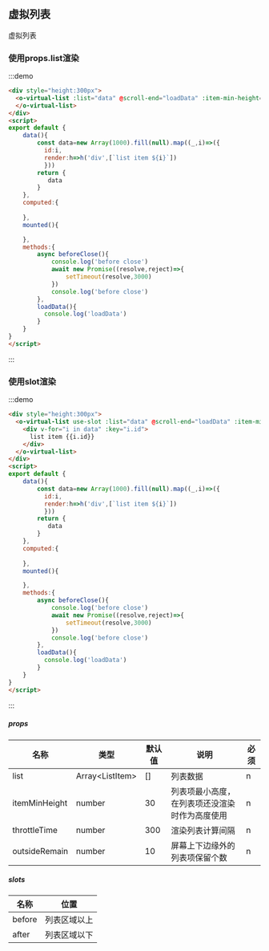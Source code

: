 ## 虚拟列表
虚拟列表

### 使用props.list渲染

:::demo 
```html
<div style="height:300px">
  <o-virtual-list :list="data" @scroll-end="loadData" :item-min-height="18">
  </o-virtual-list>
</div> 
<script>
export default {
    data(){
        const data=new Array(1000).fill(null).map((_,i)=>({
          id:i,
          render:h=>h('div',[`list item ${i}`])
          }))
        return {
           data
        }
    },
    computed:{
        
    },
    mounted(){

    },
    methods:{
        async beforeClose(){
            console.log('before close')
            await new Promise((resolve,reject)=>{
                setTimeout(resolve,3000)
            })
            console.log('before close')
        },
        loadData(){
          console.log('loadData')
        }
    }
}
</script>

```
:::

### 使用slot渲染

:::demo 
```html
<div style="height:300px">
  <o-virtual-list use-slot :list="data" @scroll-end="loadData" :item-min-height="18">
    <div v-for="i in data" :key="i.id">
      list item {{i.id}}
    </div>
  </o-virtual-list>
</div> 
<script>
export default {
    data(){
        const data=new Array(1000).fill(null).map((_,i)=>({
          id:i,
          render:h=>h('div',[`list item ${i}`])
          }))
        return {
           data
        }
    },
    computed:{
        
    },
    mounted(){

    },
    methods:{
        async beforeClose(){
            console.log('before close')
            await new Promise((resolve,reject)=>{
                setTimeout(resolve,3000)
            })
            console.log('before close')
        },
        loadData(){
          console.log('loadData')
        }
    }
}
</script>

```
:::

##### props

| 名称      | 类型                             | 默认值 | 说明                   | 必须 |
| --------- | -------------------------------- | ------ | ---------------------- | ---- |
| list | Array\<ListItem\> | []    | 列表数据 | n    |
| itemMinHeight | number | 30 | 列表项最小高度，在列表项还没渲染时作为高度使用 | n |
| throttleTime | number | 300 | 渲染列表计算间隔 | n |
| outsideRemain | number | 10 | 屏幕上下边缘外的列表项保留个数 | n |


##### slots

| 名称   | 位置         |
| ------ | ------------ |
| before | 列表区域以上 |
| after  | 列表区域以下 |



